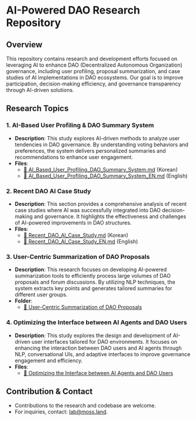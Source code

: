 # AI-Powered DAO Research Repository

## Overview

This repository contains research and development efforts focused on leveraging AI to enhance DAO (Decentralized Autonomous Organization) governance, including user profiling, proposal summarization, and case studies of AI implementations in DAO ecosystems. Our goal is to improve participation, decision-making efficiency, and governance transparency through AI-driven solutions.

## Research Topics

### 1. AI-Based User Profiling & DAO Summary System

- **Description**: This study explores AI-driven methods to analyze user tendencies in DAO governance. By understanding voting behaviors and preferences, the system delivers personalized summaries and recommendations to enhance user engagement.
- **Files**:
  - [📄 AI_Based_User_Profiling_DAO_Summary_System.md](./AI_Based_User_Profiling_DAO_Summary_System.md) (Korean)
  - [📄 AI_Based_User_Profiling_DAO_Summary_System_EN.md](./AI_Based_User_Profiling_DAO_Summary_System_EN.md) (English)

### 2. Recent DAO AI Case Study

- **Description**: This section provides a comprehensive analysis of recent case studies where AI was successfully integrated into DAO decision-making and governance. It highlights the effectiveness and challenges of AI-powered improvements in DAO structures.
- **Files**:
  - [📄 Recent_DAO_AI_Case_Study.md](./Recent_DAO_AI_Case_Study.md) (Korean)
  - [📄 Recent_DAO_AI_Case_Study_EN.md](./Recent_DAO_AI_Case_Study_EN.md) (English)

### 3. User-Centric Summarization of DAO Proposals

- **Description**: This research focuses on developing AI-powered summarization tools to efficiently process large volumes of DAO proposals and forum discussions. By utilizing NLP techniques, the system extracts key points and generates tailored summaries for different user groups.
- **Folder**:
  - [📂 User-Centric Summarization of DAO Proposals](./User_Centric_Summarization_of_DAO_Proposals/)
 
### 4. Optimizing the Interface between AI Agents and DAO Users
- **Description**: This study explores the design and development of AI-driven user interfaces tailored for DAO environments. It focuses on enhancing the interaction between DAO users and AI agents through NLP, conversational UIs, and adaptive interfaces to improve governance engagement and efficiency.
- **Files**:
  - [📄 Optimizing the Interface between AI Agents and DAO Users](./Optimizing_AI_Agent_DAO_User_Interface.md)

## Contribution & Contact

- Contributions to the research and codebase are welcome.
- For inquiries, contact: [lab@moss.land](mailto:lab@moss.land).


